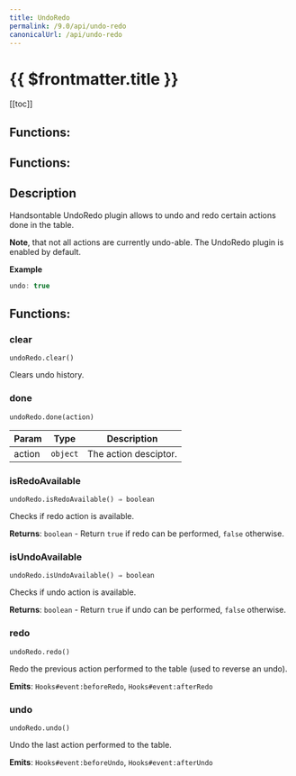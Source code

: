 ```yaml
---
title: UndoRedo
permalink: /9.0/api/undo-redo
canonicalUrl: /api/undo-redo
---
```


# {{ $frontmatter.title }}

[[toc]]
## Functions:
## Functions:

## Description


Handsontable UndoRedo plugin allows to undo and redo certain actions done in the table.

__Note__, that not all actions are currently undo-able. The UndoRedo plugin is enabled by default.


**Example**  
```js
undo: true
```
## Functions:

### clear
`undoRedo.clear()`

Clears undo history.



### done
`undoRedo.done(action)`


| Param | Type | Description |
| --- | --- | --- |
| action | <code>object</code> | The action desciptor. |



### isRedoAvailable
`undoRedo.isRedoAvailable() ⇒ boolean`

Checks if redo action is available.


**Returns**: <code>boolean</code> - Return `true` if redo can be performed, `false` otherwise.  

### isUndoAvailable
`undoRedo.isUndoAvailable() ⇒ boolean`

Checks if undo action is available.


**Returns**: <code>boolean</code> - Return `true` if undo can be performed, `false` otherwise.  

### redo
`undoRedo.redo()`

Redo the previous action performed to the table (used to reverse an undo).

**Emits**: <code>Hooks#event:beforeRedo</code>, <code>Hooks#event:afterRedo</code>  


### undo
`undoRedo.undo()`

Undo the last action performed to the table.

**Emits**: <code>Hooks#event:beforeUndo</code>, <code>Hooks#event:afterUndo</code>  


